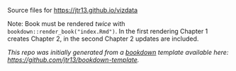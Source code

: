 Source files for https://jtr13.github.io/vizdata

Note: Book must be rendered *twice* with `bookdown::render_book("index.Rmd")`. In the first rendering Chapter 1 creates Chapter 2, in the second Chapter 2 updates are included.

*This repo was initially generated from a [bookdown](https://bookdown.org/yihui/bookdown) template available here: https://github.com/jtr13/bookdown-template.*


